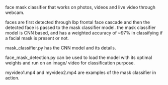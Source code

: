 face mask classifier that works on photos, videos and live video through webcam.

faces are first detected through lbp frontal face cascade and then the detected face is passed to the mask classifier model. 
the mask classifier model is CNN based, and has a weighted accuracy of ~97% in classifying if a facial mask is present or not.

mask_classifier.py has the CNN model and its details.

face_mask_detection.py can be used to load the model with its optimal weights and run on an image/ video for classification purpose. 

myvideo1.mp4 and myvideo2.mp4 are examples of the mask classifier in action. 
